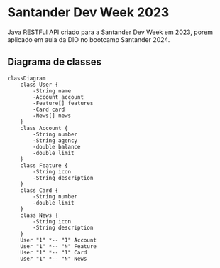 # Santander Dev Week 2023
Java RESTFul API criado para a Santander Dev Week em 2023, porem aplicado em aula da DIO no bootcamp Santander 2024.

## Diagrama de classes
```mermaid
classDiagram
    class User {
        -String name
        -Account account
        -Feature[] features
        -Card card
        -News[] news
    }
    class Account {
        -String number
        -String agency
        -double balance
        -double limit
    }
    class Feature {
        -String icon
        -String description
    }
    class Card {
        -String number
        -double limit
    }
    class News {
        -String icon
        -String description
    }
    User "1" *-- "1" Account
    User "1" *-- "N" Feature
    User "1" *-- "1" Card
    User "1" *-- "N" News
```
